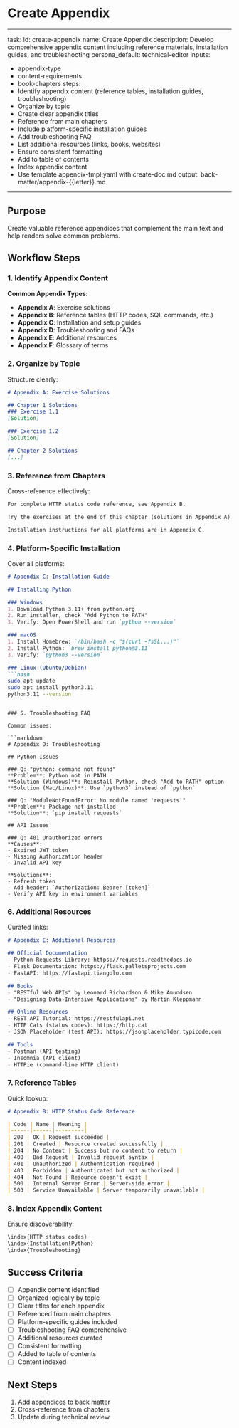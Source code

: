 <!-- Powered by BMAD™ Core -->

# Create Appendix

---

task:
id: create-appendix
name: Create Appendix
description: Develop comprehensive appendix content including reference materials, installation guides, and troubleshooting
persona_default: technical-editor
inputs:

- appendix-type
- content-requirements
- book-chapters
  steps:
- Identify appendix content (reference tables, installation guides, troubleshooting)
- Organize by topic
- Create clear appendix titles
- Reference from main chapters
- Include platform-specific installation guides
- Add troubleshooting FAQ
- List additional resources (links, books, websites)
- Ensure consistent formatting
- Add to table of contents
- Index appendix content
- Use template appendix-tmpl.yaml with create-doc.md
  output: back-matter/appendix-{{letter}}.md

---

## Purpose

Create valuable reference appendices that complement the main text and help readers solve common problems.

## Workflow Steps

### 1. Identify Appendix Content

**Common Appendix Types:**

- **Appendix A**: Exercise solutions
- **Appendix B**: Reference tables (HTTP codes, SQL commands, etc.)
- **Appendix C**: Installation and setup guides
- **Appendix D**: Troubleshooting and FAQs
- **Appendix E**: Additional resources
- **Appendix F**: Glossary of terms

### 2. Organize by Topic

Structure clearly:

```markdown
# Appendix A: Exercise Solutions

## Chapter 1 Solutions
### Exercise 1.1
[Solution]

### Exercise 1.2
[Solution]

## Chapter 2 Solutions
[...]
```

### 3. Reference from Chapters

Cross-reference effectively:

```markdown
For complete HTTP status code reference, see Appendix B.

Try the exercises at the end of this chapter (solutions in Appendix A).

Installation instructions for all platforms are in Appendix C.
```

### 4. Platform-Specific Installation

Cover all platforms:

```markdown
# Appendix C: Installation Guide

## Installing Python

### Windows
1. Download Python 3.11+ from python.org
2. Run installer, check "Add Python to PATH"
3. Verify: Open PowerShell and run `python --version`

### macOS
1. Install Homebrew: `/bin/bash -c "$(curl -fsSL...)"`
2. Install Python: `brew install python@3.11`
3. Verify: `python3 --version`

### Linux (Ubuntu/Debian)
```bash
sudo apt update
sudo apt install python3.11
python3.11 --version
```
```

### 5. Troubleshooting FAQ

Common issues:

```markdown
# Appendix D: Troubleshooting

## Python Issues

### Q: "python: command not found"
**Problem**: Python not in PATH
**Solution (Windows)**: Reinstall Python, check "Add to PATH" option
**Solution (Mac/Linux)**: Use `python3` instead of `python`

### Q: "ModuleNotFoundError: No module named 'requests'"
**Problem**: Package not installed
**Solution**: `pip install requests`

## API Issues

### Q: 401 Unauthorized errors
**Causes**:
- Expired JWT token
- Missing Authorization header
- Invalid API key

**Solutions**:
- Refresh token
- Add header: `Authorization: Bearer [token]`
- Verify API key in environment variables
```

### 6. Additional Resources

Curated links:

```markdown
# Appendix E: Additional Resources

## Official Documentation
- Python Requests Library: https://requests.readthedocs.io
- Flask Documentation: https://flask.palletsprojects.com
- FastAPI: https://fastapi.tiangolo.com

## Books
- "RESTful Web APIs" by Leonard Richardson & Mike Amundsen
- "Designing Data-Intensive Applications" by Martin Kleppmann

## Online Resources
- REST API Tutorial: https://restfulapi.net
- HTTP Cats (status codes): https://http.cat
- JSON Placeholder (test API): https://jsonplaceholder.typicode.com

## Tools
- Postman (API testing)
- Insomnia (API client)
- HTTPie (command-line HTTP client)
```

### 7. Reference Tables

Quick lookup:

```markdown
# Appendix B: HTTP Status Code Reference

| Code | Name | Meaning |
|------|------|---------|
| 200 | OK | Request succeeded |
| 201 | Created | Resource created successfully |
| 204 | No Content | Success but no content to return |
| 400 | Bad Request | Invalid request syntax |
| 401 | Unauthorized | Authentication required |
| 403 | Forbidden | Authenticated but not authorized |
| 404 | Not Found | Resource doesn't exist |
| 500 | Internal Server Error | Server-side error |
| 503 | Service Unavailable | Server temporarily unavailable |
```

### 8. Index Appendix Content

Ensure discoverability:

```markdown
\index{HTTP status codes}
\index{Installation!Python}
\index{Troubleshooting}
```

## Success Criteria

- [ ] Appendix content identified
- [ ] Organized logically by topic
- [ ] Clear titles for each appendix
- [ ] Referenced from main chapters
- [ ] Platform-specific guides included
- [ ] Troubleshooting FAQ comprehensive
- [ ] Additional resources curated
- [ ] Consistent formatting
- [ ] Added to table of contents
- [ ] Content indexed

## Next Steps

1. Add appendices to back matter
2. Cross-reference from chapters
3. Update during technical review
